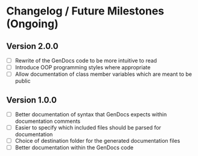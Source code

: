 Changelog / Future Milestones (Ongoing)
====================================

Version 2.0.0
-------------

- [ ] Rewrite of the GenDocs code to be more intuitive to read
- [ ] Introduce OOP programming styles where appropriate
- [ ] Allow documentation of class member variables which are meant to be public

Version 1.0.0
-------------

- [ ] Better documentation of syntax that GenDocs expects within documentation comments
- [ ] Easier to specify which included files should be parsed for documentation
- [ ] Choice of destination folder for the generated documentation files
- [ ] Better documentation within the GenDocs code